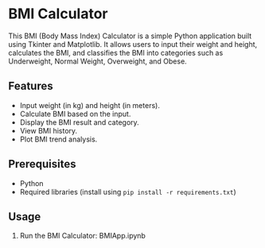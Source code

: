 # BMI Calculator

This BMI (Body Mass Index) Calculator is a simple Python application built using Tkinter and Matplotlib. It allows users to input their weight and height, calculates the BMI, and classifies the BMI into categories such as Underweight, Normal Weight, Overweight, and Obese.

## Features

- Input weight (in kg) and height (in meters).
- Calculate BMI based on the input.
- Display the BMI result and category.
- View BMI history.
- Plot BMI trend analysis.


## Prerequisites

- Python 
- Required libraries (install using 
      `pip install -r requirements.txt`)

## Usage

1. Run the BMI Calculator:
   BMIApp.ipynb
